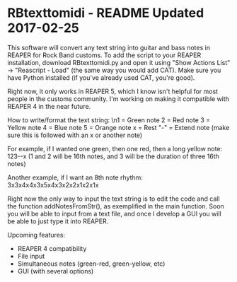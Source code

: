 # RBtexttomidi - README Updated 2017-02-25

This software will convert any text string into guitar and bass notes in REAPER for Rock Band customs. To add the script to your REAPER installation, download RBtexttomidi.py and open it using "Show Actions List" -> "Reascript - Load" (the same way you would add CAT). Make sure you have Python installed (if you've already used CAT, you're good).

Right now, it only works in REAPER 5, which I know isn't helpful for most people in the customs community. I'm working on making it compatible with REAPER 4 in the near future.

How to write/format the text string:
\n1 = Green note
2 = Red note
3 = Yellow note
4 = Blue note
5 = Orange note
x = Rest
"-" = Extend note (make sure this is followed with an x or another note)

For example, if I wanted one green, then one red, then a long yellow note:
123--x
(1 and 2 will be 16th notes, and 3 will be the duration of three 16th notes)

Another example, if I want an 8th note rhythm:
3x3x4x4x3x5x4x3x2x2x1x2x1x

Right now the only way to input the text string is to edit the code and call the function addNotesFromStr(), as exemplified in the main function. Soon you will be able to input from a text file, and once I develop a GUI you will be able to just type it into REAPER.


Upcoming features:
- REAPER 4 compatibility
- File input
- Simultaneous notes (green-red, green-yellow, etc)
- GUI (with several options)
